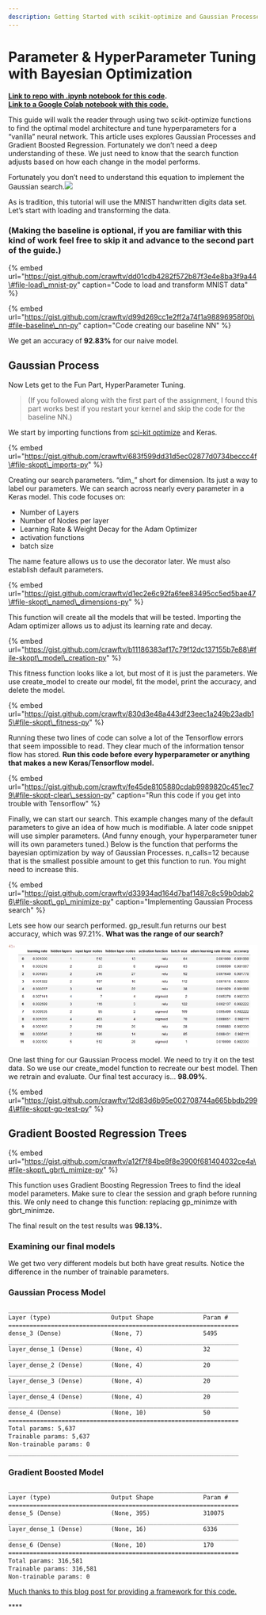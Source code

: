 ```yaml
---
description: Getting Started with scikit-optimize and Gaussian Processes
---
```


# Parameter & HyperParameter Tuning with Bayesian Optimization

[**Link to repo with .ipynb notebook for this code**](https://github.com/crawftv/Skopt-hyperparameter-tutorial)**.**  
[**Link to a Google Colab notebook with this code.**](https://colab.research.google.com/drive/1tYXmorCchEtsB12830lo6AhG-4HRZz4q)

This guide will walk the reader through using two scikit-optimize functions to find the optimal model architecture and tune hyperparameters for a “vanilla” neural network. This article uses explores Gaussian Processes and Gradient Boosted Regression. Fortunately we don’t need a deep understanding of these. We just need to know that the search function adjusts based on how each change in the model performs.

Fortunately you don’t need to understand this equation to implement the Gaussian search.![](https://cdn-images-1.medium.com/max/800/1*7c46-ScyLgZq9m24QPl-iA.png)

As is tradition, this tutorial will use the MNIST handwritten digits data set. Let’s start with loading and transforming the data.

### **\(Making the baseline is optional, if you are familiar with this kind of work feel free to skip it and advance to the second part of the guide.\)**

{% embed url="https://gist.github.com/crawftv/dd01cdb4282f572b87f3e4e8ba3f9a44\#file-load\_mnist-py" caption="Code to load and transform MNIST data" %}

{% embed url="https://gist.github.com/crawftv/d99d269cc1e2ff2a74f1a98896958f0b\#file-baseline\_nn-py" caption="Code creating our baseline NN" %}

We get an accuracy of **92.83%** for our naive model.

## **Gaussian Process**

Now Lets get to the Fun Part, HyperParameter Tuning.

> \(If you followed along with the first part of the assignment, I found this part works best if you restart your kernel and skip the code for the baseline NN.\)

We start by importing functions from [sci-kit optimize](https://scikit-optimize.github.io/) and Keras.

{% embed url="https://gist.github.com/crawftv/683f599dd31d5ec02877d0734beccc4f\#file-skopt\_imports-py" %}

Creating our search parameters. “dim\_” short for dimension. Its just a way to label our parameters. We can search across nearly every parameter in a Keras model. This code focuses on:

* Number of Layers
* Number of Nodes per layer
* Learning Rate & Weight Decay for the Adam Optimizer
* activation functions
* batch size

The name feature allows us to use the decorator later. We must also establish default parameters.

{% embed url="https://gist.github.com/crawftv/d1ec2e6c92fa6fee83495cc5ed5bae47\#file-skopt\_named\_dimensions-py" %}

This function will create all the models that will be tested. Importing the Adam optimizer allows us to adjust its learning rate and decay.

{% embed url="https://gist.github.com/crawftv/b11186383af17c79f12dc137155b7e88\#file-skopt\_model\_creation-py" %}

This fitness function looks like a lot, but most of it is just the parameters. We use create\_model to create our model, fit the model, print the accuracy, and delete the model.

{% embed url="https://gist.github.com/crawftv/830d3e48a443df23eec1a249b23adb15\#file-skopt\_fitness-py" %}

 Running these two lines of code can solve a lot of the Tensorflow errors that seem impossible to read. They clear much of the information tensor flow has stored. **Run this code before every hyperparameter or anything that makes a new Keras/Tensorflow model.**

{% embed url="https://gist.github.com/crawftv/fe45de8105880cdab9989820c451ec79\#file-skopt-clear\_session-py" caption="Run this code if you get into trouble with Tensorflow" %}

Finally, we can start our search. This example changes many of the default parameters to give an idea of how much is modifiable. A later code snippet will use simpler parameters. \(And funny enough, your hyperparameter tuner will its own parameters tuned.\) Below is the function that performs the bayesian optimization by way of Gaussian Processes. n\_calls=12 because that is the smallest possible amount to get this function to run. You might need to increase this.

{% embed url="https://gist.github.com/crawftv/d33934ad164d7baf1487c8c59b0dab26\#file-skopt\_gp\_minimize-py" caption="Implementing Gaussian Process search" %}

 Lets see how our search performed. gp\_result.fun returns our best accuracy, which was 97.21%. **What was the range of our search?**

![DataFrame summarizing parameter search](.gitbook/assets/1_twkvx6qh2trnazao0picrg-1.png)

One last thing for our Gaussian Process model. We need to try it on the test data. So we use our create\_model function to recreate our best model. Then we retrain and evaluate. Our final test accuracy is… **98.09%**.

{% embed url="https://gist.github.com/crawftv/12d83d6b95e002708744a665bbdb2994\#file-skopt-gp-test-py" %}

## **Gradient Boosted Regression Trees**

{% embed url="https://gist.github.com/crawftv/a12f7f84be8f8e3900f681404032ce4a\#file-skopt\_gbrt\_mimize-py" %}

This function uses Gradient Boosting Regression Trees to find the ideal model parameters. Make sure to clear the session and graph before running this. We only need to change this function: replacing gp\_minimze with gbrt\_minimze.

The final result on the test results was **98.13%.**

### **Examining our final models**

We get two very different models but both have great results. Notice the difference in the number of trainable parameters.

### **Gaussian Process Model**

```text
_________________________________________________________________
Layer (type)                 Output Shape              Param #   
=================================================================
dense_3 (Dense)              (None, 7)                 5495      
_________________________________________________________________
layer_dense_1 (Dense)        (None, 4)                 32        
_________________________________________________________________
layer_dense_2 (Dense)        (None, 4)                 20        
_________________________________________________________________
layer_dense_3 (Dense)        (None, 4)                 20        
_________________________________________________________________
layer_dense_4 (Dense)        (None, 4)                 20        
_________________________________________________________________
dense_4 (Dense)              (None, 10)                50        
=================================================================
Total params: 5,637
Trainable params: 5,637
Non-trainable params: 0
_________________________________________________________________
```

### **Gradient Boosted Model**

```text
_________________________________________________________________
Layer (type)                 Output Shape              Param #   
=================================================================
dense_5 (Dense)              (None, 395)               310075    
_________________________________________________________________
layer_dense_1 (Dense)        (None, 16)                6336      
_________________________________________________________________
dense_6 (Dense)              (None, 10)                170       
=================================================================
Total params: 316,581
Trainable params: 316,581
Non-trainable params: 0
```

[Much thanks to this blog post for providing a framework for this code.](https://github.com/Hvass-Labs/TensorFlow-Tutorials/blob/master/19_Hyper-Parameters.ipynb)

\*\*\*\*

